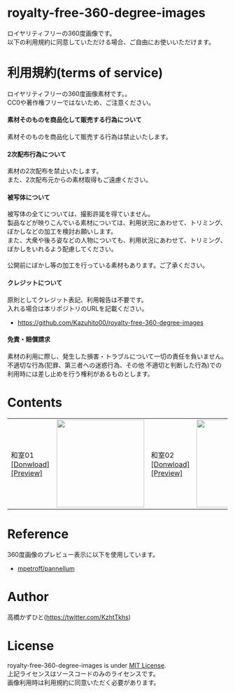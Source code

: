 # royalty-free-360-degree-images
ロイヤリティフリーの360度画像です。<br>
以下の利用規約に同意していただける場合、ご自由にお使いいただけます。

# 利用規約(terms of service)
ロイヤリティフリーの360度画像素材です。。<br>
CC0や著作権フリーではないため、ご注意ください。<br>

#### 素材そのものを商品化して販売する行為について
素材そのものを商品化して販売する行為は禁止いたします。

#### 2次配布行為について
素材の2次配布を禁止いたします。<br>
また、2次配布元からの素材取得もご遠慮ください。

#### 被写体について
被写体の全てについては、撮影許諾を得ていません。<br>
製品などが映りこんでいる素材については、利用状況にあわせて、トリミング、ぼかしなどの加工を検討お願いします。<br>
また、大衆や後ろ姿などの人物についても、利用状況にあわせて、トリミング、ぼかしをいれるよう配慮してください。<br><br>
公開前にぼかし等の加工を行っている素材もあります。ご了承ください。

#### クレジットについて
原則としてクレジット表記、利用報告は不要です。<br>
入れる場合は本リポジトリのURLを記載ください。
* https://github.com/Kazuhito00/royalty-free-360-degree-images

#### 免責・賠償請求
素材の利用に際し、発生した損害・トラブルについて一切の責任を負いません。<br>
不適切な行為(犯罪、第三者への迷惑行為、その他 不適切と判断した行為)での利用時には差し止めを行う権利があるものとします。<br>

# Contents

<table>
    <tr>
        <td width="100">
            和室01<br>
            <a href="https://github.com/Kazuhito00/royalty-free-360-degree-images/raw/main/image/japanese-style-room-01.jpg">[Donwload]</a><br>
            <a href="https://kazuhito00.github.io/royalty-free-360-degree-images/viewer/japanese-style-room-01.html">[Preview]</a>
        </td>
        <td width="220">
            <img src="https://user-images.githubusercontent.com/37477845/185741443-65dda27c-5af8-43e4-a6c4-89b22e0fc207.png" loading="lazy" width="200px">
        </td>
        <td width="100">
            和室02<br>
            <a href="https://github.com/Kazuhito00/royalty-free-360-degree-images/raw/main/image/japanese-style-room-02.jpg">[Donwload]</a><br>
            <a href="https://kazuhito00.github.io/royalty-free-360-degree-images/viewer/japanese-style-room-02.html">[Preview]</a>
        </td>
        <td width="220">
            <img src="https://user-images.githubusercontent.com/37477845/185741833-ffbf3814-6ea4-458c-a6aa-50e0b6ee2e49.png" loading="lazy" width="200px">
        </td>
        <!--
        <td width="100">
            階段01<br>
            <a href="https://github.com/Kazuhito00/royalty-free-360-degree-images/raw/main/image/stairs-01.jpg">[Donwload]</a><br>
            <a href="https://kazuhito00.github.io/royalty-free-360-degree-images/viewer/stairs-01.html">[Preview]</a>
        </td>
        <td width="220">
            <img src="https://user-images.githubusercontent.com/37477845/185741979-6cc68d8f-5a7b-449a-bbab-9a5c64111f04.png" loading="lazy" width="200px">
        </td>
    </tr>
    <tr>
        <td width="100">
            階段02<br>
            <a href="https://github.com/Kazuhito00/royalty-free-360-degree-images/raw/main/image/stairs-02.jpg">[Donwload]</a><br>
            <a href="https://kazuhito00.github.io/royalty-free-360-degree-images/viewer/stairs-02.html">[Preview]</a>
        </td>
        <td width="220">
            <img src="https://user-images.githubusercontent.com/37477845/185742009-df0b0efa-1a6e-43cc-a398-c29108110975.png" loading="lazy" width="200px">
        </td>
        <td width="100">
            トイレ01<br>
            <a href="https://github.com/Kazuhito00/royalty-free-360-degree-images/raw/main/image/toilet-01.jpg">[Donwload]</a><br>
            <a href="https://kazuhito00.github.io/royalty-free-360-degree-images/viewer/toilet-01.html">[Preview]</a>
        </td>
        <td width="220">
            <img src="https://user-images.githubusercontent.com/37477845/185742080-ba8cc525-ccc8-4c04-99fd-f5ab9498f114.png" loading="lazy" width="200px">
        </td>
        <td width="100">
            02<br>
            <a href="https://github.com/Kazuhito00/royalty-free-360-degree-images/raw/main/image/toilet-02.jpg">[Donwload]</a><br>
            <a href="https://kazuhito00.github.io/royalty-free-360-degree-images/viewer/toilet-02.html">[Preview]</a>
        </td>
        <td width="220">
            <img src="https://user-images.githubusercontent.com/37477845/185742100-34c089eb-be0f-406d-ba91-aa5b18323e2c.png" loading="lazy" width="200px">
        </td>
    </tr>
    <tr>
        <td width="100">
            洋室01<br>
            <a href="https://github.com/Kazuhito00/royalty-free-360-degree-images/raw/main/image/western-style room-01.jpg">[Donwload]</a><br>
            <a href="https://kazuhito00.github.io/royalty-free-360-degree-images/viewer/western-style room-01.html">[Preview]</a>
        </td>
        <td width="220">
            <img src="https://user-images.githubusercontent.com/37477845/185742197-6c4bf47e-77e3-4064-9515-8a7075b19cf1.png" loading="lazy" width="200px">
        </td>
        <td width="100">
            洋室02<br>
            <a href="https://github.com/Kazuhito00/royalty-free-360-degree-images/raw/main/image/western-style room-02.jpg">[Donwload]</a><br>
            <a href="https://kazuhito00.github.io/royalty-free-360-degree-images/viewer/western-style room-02.html">[Preview]</a>
        </td>
        <td width="220">
            <img src="https://user-images.githubusercontent.com/37477845/185742239-859e18e3-9e20-4983-bc7f-239b4625316a.png" loading="lazy" width="200px">
        </td>
        -->
    </tr>
</table>

# Reference
360度画像のプレビュー表示に以下を使用しています。
* [mpetroff/pannellum](https://github.com/mpetroff/pannellum)

# Author
高橋かずひと(https://twitter.com/KzhtTkhs)
 
# License
royalty-free-360-degree-images is under [MIT License](LICENSE).<br>
上記ライセンスはソースコードのみのライセンスです。<br>
画像利用時は利用規約に同意いただく必要があります。

